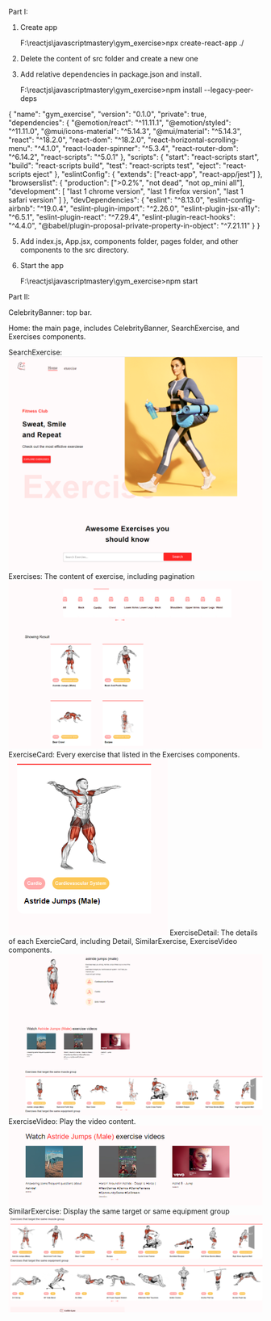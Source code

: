 Part I:

1. Create app

   F:\reactjs\javascriptmastery\gym_exercise>npx create-react-app ./

2. Delete the content of src folder and create a new one
3. Add relative dependencies in package.json and install.

   F:\reactjs\javascriptmastery\gym_exercise>npm install --legacy-peer-deps

{
"name": "gym_exercise",
"version": "0.1.0",
"private": true,
"dependencies": {
"@emotion/react": "^11.11.1",
"@emotion/styled": "^11.11.0",
"@mui/icons-material": "^5.14.3",
"@mui/material": "^5.14.3",
"react": "^18.2.0",
"react-dom": "^18.2.0",
"react-horizontal-scrolling-menu": "^4.1.0",
"react-loader-spinner": "^5.3.4",
"react-router-dom": "^6.14.2",
"react-scripts": "^5.0.1"
},
"scripts": {
"start": "react-scripts start",
"build": "react-scripts build",
"test": "react-scripts test",
"eject": "react-scripts eject"
},
"eslintConfig": {
"extends": ["react-app", "react-app/jest"]
},
"browserslist": {
"production": [">0.2%", "not dead", "not op_mini all"],
"development": [
"last 1 chrome version",
"last 1 firefox version",
"last 1 safari version"
]
},
"devDependencies": {
"eslint": "^8.13.0",
"eslint-config-airbnb": "^19.0.4",
"eslint-plugin-import": "^2.26.0",
"eslint-plugin-jsx-a11y": "^6.5.1",
"eslint-plugin-react": "^7.29.4",
"eslint-plugin-react-hooks": "^4.4.0",
"@babel/plugin-proposal-private-property-in-object": "^7.21.11"
}
}

5. Add index.js, App.jsx, components folder, pages folder, and other components to the src directory.

1. Start the app

   F:\reactjs\javascriptmastery\gym_exercise>npm start

Part II:

CelebrityBanner: top bar.

Home: the main page, includes CelebrityBanner, SearchExercise, and Exercises components.

SearchExercise:
![Alt text](image.png)
Exercises: The content of exercise, including pagination
![Alt text](image-1.png)
ExerciseCard: Every exercise that listed in the Exercises components.
![Alt text](image-2.png)
ExerciseDetail: The details of each ExercieCard, including Detail, SimilarExercise, ExerciseVideo components.
![Alt text](image-3.png)
ExerciseVideo: Play the video content.
![Alt text](image-4.png)
SimilarExercise: Display the same target or same equipment group
![Alt text](image-5.png)
